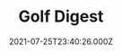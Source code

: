 ---
collection_archive: false
collection_awards: []
collection_category:
  - Editorial
  - Reportage
  - Black and White
  - Color
  - Humor
  - Sports + Athletes
  - Still Life + Details
  - Portraits
collection_content: ''
collection_cover: 'https://d1sf55qlb7p6hz.cloudfront.net/golfdigest-15.jpg'
collection_cover_mobile: 'https://d1sf55qlb7p6hz.cloudfront.net/verticalcovers-55.jpg'
collection_description: >-
  What would two time Masters champion Bubba Watson shoot at your course? _Golf
  Digest_ takes their latest cover star to a 6,100-yard public track to find
  out.
collection_description_alignment: center
collection_exhibition: []
collection_filter: Commissioned + Stock
collection_hidden: false
collection_meta: Bubba Watson Visits Your Home Course Cover Story
collection_meta_2: ''
collection_press: []
collection_preview:
  - 'https://d1sf55qlb7p6hz.cloudfront.net/golfdigest_4x3-1.jpg'
  - 'https://d1sf55qlb7p6hz.cloudfront.net/golfdigest_4x3-2.jpg'
  - 'https://d1sf55qlb7p6hz.cloudfront.net/golfdigest_4x3-3.jpg'
  - 'https://d1sf55qlb7p6hz.cloudfront.net/golfdigest_4x3-4.jpg'
cover_image: ''
date: 2021-07-25T23:40:26.000Z
hide_footer: true
layout: blocks
navigation_theme: white
px_extra: true
row_alignment: between
slug: golf-digest-bubba
theme_color: '#FFCBBE'
theme_color_all_works: '#E77B7B'
title: 'Golf Digest '
seo:
  meta_description: >-
    Bubba Watson photographed in Scottsdale Arizona by west coast photographer
    Jesse Rieser 
  meta_title: 'Photographs by Jesse Rieser of golf star Bubba Watson '
collection_blocks:
  - _bookshop_name: collections/media-row-start
    row_alignment: between
  - _bookshop_name: collections/media-element
    align_y: ''
    block: media-element
    caption: ''
    color: '#E9EFF4'
    image: 'https://d1sf55qlb7p6hz.cloudfront.net/golfdigest-1.jpg'
    margin_left: '10'
    margin_right: '0'
    margin_y: '100'
    width: '40'
  - _bookshop_name: collections/media-element
    align_y: ''
    block: media-element
    caption: ''
    color: '#EAE8BC'
    image: 'https://d1sf55qlb7p6hz.cloudfront.net/golfdigest-2.jpg'
    margin_left: '0'
    margin_right: '15'
    margin_y: '800'
    width: '25'
  - _bookshop_name: collections/media-row
    row_alignment: between
  - _bookshop_name: collections/media-element
    align_y: ''
    block: media-element
    caption: ''
    color: '#F4D9C9'
    image: 'https://d1sf55qlb7p6hz.cloudfront.net/golfdigest-3.jpg'
    margin_left: '20'
    margin_right: '0'
    margin_y: '300'
    width: '50'
  - _bookshop_name: collections/media-element
    align_y: ''
    block: media-element
    caption: ''
    color: '#F0EAFB'
    image: 'https://d1sf55qlb7p6hz.cloudfront.net/golfdigest-4.jpg'
    margin_left: '0'
    margin_right: '5'
    margin_y: '100'
    width: '20'
  - _bookshop_name: collections/media-row
    row_alignment: between
  - _bookshop_name: collections/media-element
    align_y: ''
    block: media-element
    caption: ''
    color: '#F3F8CF'
    image: 'https://d1sf55qlb7p6hz.cloudfront.net/golfdigest-5.jpg'
    margin_left: '5'
    margin_right: '0'
    margin_y: '200'
    width: '90'
  - _bookshop_name: collections/media-row
    row_alignment: between
  - _bookshop_name: collections/media-element
    align_y: ''
    block: media-element
    caption: ''
    color: '#A7A7A7'
    image: 'https://d1sf55qlb7p6hz.cloudfront.net/golfdigest-6.jpg'
    margin_left: '15'
    margin_right: '0'
    margin_y: '200'
    width: '60'
  - _bookshop_name: collections/media-row
    row_alignment: between
  - _bookshop_name: collections/media-element
    align_y: ''
    block: media-element
    caption: ''
    color: '#EFEFEF'
    image: 'https://d1sf55qlb7p6hz.cloudfront.net/golfdigest-7.jpg'
    margin_left: '20'
    margin_right: '0'
    margin_y: '100'
    width: '30'
  - _bookshop_name: collections/media-element
    align_y: ''
    block: media-element
    caption: ''
    color: '#B5B5B5'
    image: 'https://d1sf55qlb7p6hz.cloudfront.net/golfdigest-8.jpg'
    margin_left: '0'
    margin_right: '5'
    margin_y: '300'
    width: '40'
  - _bookshop_name: collections/media-row
    row_alignment: between
  - _bookshop_name: collections/media-element
    align_y: ''
    block: media-element
    caption: ''
    color: '#8E8E8E'
    image: 'https://d1sf55qlb7p6hz.cloudfront.net/golfdigest-9.jpg'
    margin_left: '30'
    margin_right: '0'
    margin_y: '100'
    width: '55'
  - _bookshop_name: collections/media-row
    row_alignment: between
  - _bookshop_name: collections/media-element
    align_y: ''
    block: media-element
    caption: ''
    color: '#D5D5D5'
    image: 'https://d1sf55qlb7p6hz.cloudfront.net/golfdigest-10.jpg'
    margin_left: '5'
    margin_right: '0'
    margin_y: '100'
    width: '55'
  - _bookshop_name: collections/media-element
    align_y: ''
    block: media-element
    caption: ''
    color: '#565656'
    image: 'https://d1sf55qlb7p6hz.cloudfront.net/golfdigest-11.jpg'
    margin_left: '0'
    margin_right: '5'
    margin_y: '700'
    width: '30'
  - _bookshop_name: collections/media-row
    row_alignment: between
  - _bookshop_name: collections/media-element
    align_y: ''
    block: media-element
    caption: ''
    color: '#282828'
    image: 'https://d1sf55qlb7p6hz.cloudfront.net/golfdigest-12.jpg'
    margin_left: '30'
    margin_right: '0'
    margin_y: '100'
    width: '50'
  - _bookshop_name: collections/media-row
    row_alignment: between
  - _bookshop_name: collections/media-element
    align_y: ''
    block: media-element
    caption: ''
    color: '#565656'
    image: 'https://d1sf55qlb7p6hz.cloudfront.net/golfdigest-13.jpg'
    margin_left: '10'
    margin_right: '0'
    margin_y: '100'
    width: '40'
  - _bookshop_name: collections/media-row
    row_alignment: between
  - _bookshop_name: collections/media-element
    align_y: ''
    block: media-element
    caption: ''
    color: '#191919'
    image: 'https://d1sf55qlb7p6hz.cloudfront.net/golfdigest-14.jpg'
    margin_left: '20'
    margin_right: '0'
    margin_y: '100'
    width: '60'
  - _bookshop_name: collections/media-row
    row_alignment: between
  - _bookshop_name: collections/media-text
    align_y: start
    background_color: ''
    background_image_toggle: false
    block: media-text
    caption_css: ''
    font_weight: bold
    image: ''
    image_css: ''
    margin_left: '35'
    margin_right: '0'
    margin_y: '50'
    parallax: false
    template: block-media-text
    text: '62'
    text_alignment: left
    text_color: ''
    text_size: 10xl
    text_tracking: wider
    width: '50'
  - _bookshop_name: collections/media-text
    align_y: start
    background_color: ''
    background_image_toggle: false
    block: media-text
    caption_css: ''
    font_weight: normal
    image: ''
    image_css: ''
    margin_left: '50'
    margin_right: '0'
    margin_y: '50'
    parallax: true
    template: block-media-text
    text: Ties the course record
    text_alignment: left
    text_color: '#000000'
    text_size: 4xl
    text_tracking: normal
    width: '50'
  - _bookshop_name: collections/media-row
    row_alignment: between
  - _bookshop_name: collections/media-element
    align_y: ''
    block: media-element
    caption: ''
    color: '#E8ECF1'
    image: 'https://d1sf55qlb7p6hz.cloudfront.net/golfdigest-15.jpg'
    margin_left: '5'
    margin_right: '0'
    margin_y: '50'
    width: '55'
  - _bookshop_name: collections/media-row
    row_alignment: between
  - _bookshop_name: collections/media-motion
    align_y: start
    block_aspect_ratio: 3x4
    caption: ''
    color: ''
    image: ''
    margin_left: '30'
    margin_right: '0'
    margin_y: '100'
    show_controls: false
    template: block-media-motion
    vimeo_id: 579676885
    width: '40'
  - _bookshop_name: collections/media-row-end
---